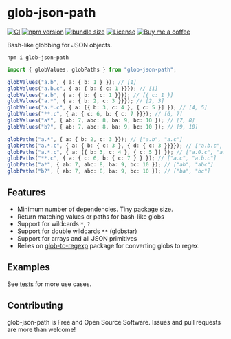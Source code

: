 # glob-json-path

[![CI](https://github.com/anttiviljami/glob-json-path/workflows/CI/badge.svg)](https://github.com/anttiviljami/glob-json-path/actions?query=workflow%3ACI)
[![npm version](https://img.shields.io/npm/v/glob-json-path.svg)](https://www.npmjs.com/package/glob-json-path)
[![bundle size](https://img.shields.io/bundlephobia/minzip/glob-json-path?label=gzip%20bundle)](https://bundlephobia.com/package/glob-json-path)
[![License](http://img.shields.io/:license-mit-blue.svg)](https://github.com/anttiviljami/glob-json-path/blob/master/LICENSE)
[![Buy me a coffee](https://img.shields.io/badge/donate-buy%20me%20a%20coffee-orange)](https://buymeacoff.ee/anttiviljami)

Bash-like globbing for JSON objects.

```
npm i glob-json-path
```

```typescript
import { globValues, globPaths } from "glob-json-path";

globValues("a.b", { a: { b: 1 } }); // [1]
globValues("a.b.c", { a: { b: { c: 1 }}}); // [1]
globValues("a.b", { a: { b: { c: 1 }}}); // [{ c: 1 }]
globValues("a.*", { a: { b: 2, c: 3 }}}); // [2, 3]
globValues("a.*.c", { a: [{ b: 3, c: 4 }, { c: 5 }] }); // [4, 5]
globValues("**.c", { a: { c: 6, b: { c: 7 }}}); // [6, 7]
globValues("a*", { ab: 7, abc: 8, ba: 9, bc: 10 }); // [7, 8]
globValues("b?", { ab: 7, abc: 8, ba: 9, bc: 10 }); // [9, 10]

globPaths("a.*", { a: { b: 2, c: 3 }}); // ["a.b", "a.c"]
globPaths("a.*.c", { a: { b: { c: 3 }, { d: { c: 3 }}}}); // ["a.b.c", "a.d.c"]
globPaths("a.*.c", { a: [{ b: 3, c: 4 }, { c: 5 }] }); // ["a.0.c", "a.1.c"]
globPaths("**.c", { a: { c: 6, b: { c: 7 } } }); // ["a.c", "a.b.c"]
globPaths("a*", { ab: 7, abc: 8, ba: 9, bc: 10 }); // ["ab", "abc"]
globPaths("b?", { ab: 7, abc: 8, ba: 9, bc: 10 }); // ["ba", "bc"]
```

## Features

- Minimum number of dependencies. Tiny package size.
- Return matching values or paths for bash-like globs
- Support for wildcards `*`, `?`
- Support for double wildcards `**` (globstar)
- Support for arrays and all JSON primitives
- Relies on [glob-to-regexp](https://www.npmjs.com/package/glob-to-regexp) package for converting globs to regex.

## Examples

See [tests](https://github.com/anttiviljami/glob-json-path/blob/main/src/glob.test.ts) for more use cases.

## Contributing

glob-json-path is Free and Open Source Software. Issues and pull requests are more than welcome!
